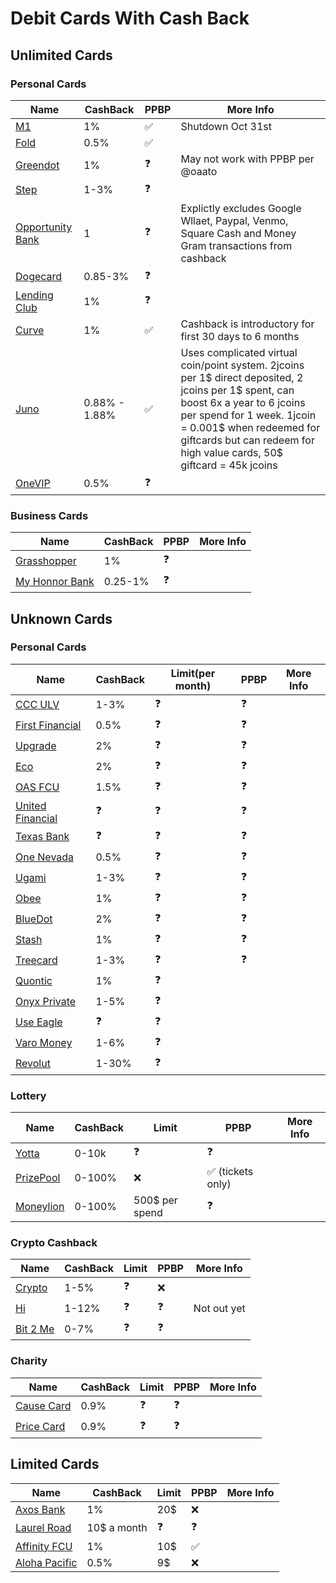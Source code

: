 # Debit Cards With Cash Back

## Unlimited Cards

### Personal Cards
|Name|CashBack|PPBP|More Info|
|---|---|---|---|
|[M1](https://m1.com)|1%|:white_check_mark:|Shutdown Oct 31st
|[Fold](https://foldapp.com)|0.5%|:white_check_mark:|
|[Greendot](https://greendot.com)|1%|:question:| May not work with PPBP per @oaato
|[Step](https://step.com)|1-3%|:question:|
|[Opportunity Bank](https://opportunitybank.com)|1|:question:|Explictly excludes Google Wllaet, Paypal, Venmo, Square Cash and Money Gram transactions from cashback|
|[Dogecard](https://dogecard.co)|0.85-3%|:question:|
|[Lending Club](https://lendingclub.com)|1%|:question:|
|[Curve](https://curve.com)|1%|:white_check_mark:|Cashback is introductory for first 30 days to 6 months
|[Juno](https://juno.finance)|0.88% - 1.88%|:white_check_mark:| Uses complicated virtual coin/point system. 2jcoins per 1$ direct deposited, 2 jcoins per 1$ spent, can boost 6x a year to 6 jcoins per spend for 1 week. 1jcoin = 0.001$ when redeemed for giftcards but can redeem for high value cards, 50$ giftcard = 45k jcoins|
|[OneVIP](https://onevip.com)|0.5%|:question:|

### Business Cards
|Name|CashBack|PPBP|More Info|
|---|---|---|---|
|[Grasshopper](https://grasshopper.bank)|1%|:question:|
|[My Honnor Bank](https://myhonorbank.com)|0.25-1%|:question:|

## Unknown Cards

### Personal Cards
|Name|CashBack|Limit(per month)|PPBP|More Info|
|---|---|---|---|---|
|[CCC ULV](https://ccculv.org)|1-3%|:question:|:question:|
|[First Financial](https://firstfinancial.org)|0.5%|:question:|:question:|
|[Upgrade](https://upgrade.com)|2%|:question:|:question:|
|[Eco](https://ecoapp.com)|2%|:question:|:question:|
|[OAS FCU](https://oasfcu.org)|1.5%|:question:|:question:|
|[United Financial](https://unitedfinancialcu.org)|:question:|:question:|:question:|
|[Texas Bank](https://texasbnk.com)|:question:|:question:|:question:|
|[One Nevada](https://onenevada.org)|0.5%|:question:|:question:|
|[Ugami](https://ugami.com/)|1-3%|:question:|:question:|
|[Obee](https://obee.com)|1%|:question:|:question:|
|[BlueDot](https://thebluedot.co)|2%|:question:|:question:|
|[Stash](https://stash.com)|1%|:question:|:question:|
|[Treecard](https://treecard.org)|1-3%|:question:|:question:|
|[Quontic](https://quontic.com)|1%|:question:|
|[Onyx Private](https://onyxprivate.com)|1-5%|:question:|
|[Use Eagle](https://useagle.org)|:question:|:question:|
|[Varo Money](https://varomoney.com)|1-6%|:question:|
|[Revolut](https://revolut.com)|1-30%|:question:|

### Lottery
|Name|CashBack|Limit|PPBP|More Info|
|---|---|---|---|---|
|[Yotta](https://withyotta.com)|0-10k|:question:|:question:|
|[PrizePool](https://getprizepool.com)|0-100%|:x:|:white_check_mark: (tickets only)|
|[Moneylion](https://moneylion.com)|0-100%|500$ per spend|:question:|

### Crypto Cashback
|Name|CashBack|Limit|PPBP|More Info|
|---|---|---|---|---|
|[Crypto](https://crypto.com)|1-5%|:question:|:x:|
|[Hi](https://hi.com)|1-12%|:question:|:question:|Not out yet
|[Bit 2 Me](https://bit2me.com)|0-7%|:question:|:question:|

### Charity
|Name|CashBack|Limit|PPBP|More Info|
|---|---|---|---|---|
|[Cause Card](https://getcausecard.com)|0.9%|:question:|:question:|
|[Price Card](https://paywithpride.com)|0.9%|:question:|:question:|

## Limited Cards
|Name|CashBack|Limit|PPBP|More Info|
|---|---|---|---|---|
|[Axos Bank](https://axosbank.com)|1%|20$|:x:|
|[Laurel Road](https://laurelroad.com)|10$ a month|:question:|:question:|
|[Affinity FCU](https://affinityfcu.com)|1%|10$|:white_check_mark:|
|[Aloha Pacific](https://alohapacific.com)|0.5%|9$|:x:|